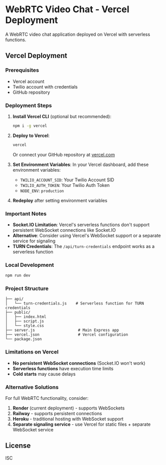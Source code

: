 # WebRTC Video Chat - Vercel Deployment

A WebRTC video chat application deployed on Vercel with serverless functions.

## Vercel Deployment

### Prerequisites
- Vercel account
- Twilio account with credentials
- GitHub repository

### Deployment Steps

1. **Install Vercel CLI** (optional but recommended):
   ```bash
   npm i -g vercel
   ```

2. **Deploy to Vercel**:
   ```bash
   vercel
   ```
   Or connect your GitHub repository at [vercel.com](https://vercel.com)

3. **Set Environment Variables**:
   In your Vercel dashboard, add these environment variables:
   - `TWILIO_ACCOUNT_SID`: Your Twilio Account SID
   - `TWILIO_AUTH_TOKEN`: Your Twilio Auth Token
   - `NODE_ENV`: `production`

4. **Redeploy** after setting environment variables

### Important Notes

- **Socket.IO Limitation**: Vercel's serverless functions don't support persistent WebSocket connections like Socket.IO
- **Alternative**: Consider using Vercel's WebSocket support or a separate service for signaling
- **TURN Credentials**: The `/api/turn-credentials` endpoint works as a serverless function

### Local Development

```bash
npm run dev
```

### Project Structure

```
├── api/
│   └── turn-credentials.js    # Serverless function for TURN credentials
├── public/
│   ├── index.html
│   ├── script.js
│   └── style.css
├── server.js                   # Main Express app
├── vercel.json                 # Vercel configuration
└── package.json
```

### Limitations on Vercel

- **No persistent WebSocket connections** (Socket.IO won't work)
- **Serverless functions** have execution time limits
- **Cold starts** may cause delays

### Alternative Solutions

For full WebRTC functionality, consider:
1. **Render** (current deployment) - supports WebSockets
2. **Railway** - supports persistent connections
3. **Heroku** - traditional hosting with WebSocket support
4. **Separate signaling service** - use Vercel for static files + separate WebSocket service

## License

ISC

